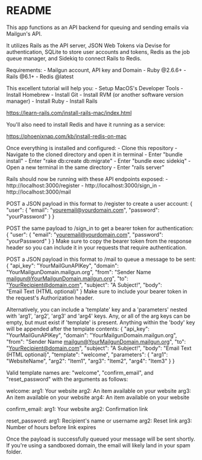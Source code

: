 # README

This app functions as an API backend for queuing and sending emails via Mailgun's API. 

It utilizes Rails as the API server, JSON Web Tokens via Devise for authentication, SQLite to store user accounts and tokens, Redis as the job queue manager, and Sidekiq to connect Rails to Redis.


Requirements:
    - Mailgun account, API key and Domain
    - Ruby @2.6.6+
    - Rails @6.1+
    - Redis @latest


This excellent tutorial will help you: 
    - Setup MacOS's Developer Tools
    - Install Homebrew
    - Install Git
    - Install RVM (or another software version manager)
    - Install Ruby
    - Install Rails

https://learn-rails.com/install-rails-mac/index.html



You'll also need to install Redis and have it running as a service:

https://phoenixnap.com/kb/install-redis-on-mac



Once everything is installed and configured:
    - Clone this repository
    - Navigate to the cloned directory and open it in terminal
    - Enter "bundle install"
    - Enter "rake db:create db:migrate"
    - Enter "bundle exec sidekiq"
    - Open a new terminal in the same directory
    - Enter "rails server"



Rails should now be running with these API endpoints exposed:
    - http://localhost:3000/register
    - http://localhost:3000/sign_in
    - http://localhost:3000/mail


POST a JSON payload in this format to /register to create a user account:
    {
        "user": {
            "email": "youremail@yourdomain.com",
            "password": "yourPassword"
        }
    }


POST the same payload to /sign_in to get a bearer token for authentication:
    {
        "user": {
            "email": "youremail@yourdomain.com",
            "password": "yourPassword"
        }
    }
Make sure to copy the bearer token from the response header so you can include it in your requests that require authentication.


POST a JSON payload in this format to /mail to queue a message to be sent:
    {
        "api_key": "YourMailGunAPIKey",
        "domain": "YourMailgunDomain.mailgun.org",
        "from": "Sender Name <mailgun@YourMailgunDomain.mailgun.org>",
        "to": "YourRecipient@domain.com",
        "subject": "A Subject!",
        "body":  
        "<html><body>Email Text (HTML optional)</body></html>"
    }
Make sure to include your bearer token in the request's Authorization header.



Alternatively, you can include a 'template' key and a 'parameters' nested with 'arg1', 'arg2', 'arg3' and 'arg4' keys.
Any, or all of the arg keys can be empty, but must exist if 'template' is present. Anything within the 'body' key will be appended after the template contents:
    {
        "api_key": "YourMailGunAPIKey",
        "domain": "YourMailgunDomain.mailgun.org",
        "from": "Sender Name <mailgun@YourMailgunDomain.mailgun.org>",
        "to": "YourRecipient@domain.com",
        "subject": "A Subject!",
        "body": "<html><body>Email Text (HTML optional)</body></html>",
        "template": "welcome",
        "parameters": {
            "arg1": "WebsiteName",
            "arg2": "Item1",
            "arg3": "Item2",
            "arg4": "Item3"
        }
    }

Valid template names are: "welcome", "confirm_email", and "reset_password" with the arguments as follows:

welcome:
    arg1: Your website
    arg2: An item available on your website
    arg3: An item available on your website
    arg4: An item available on your website

confirm_email:
    arg1: Your website
    arg2: Confirmation link

reset_password:
    arg1: Recipient's name or username
    arg2: Reset link
    arg3: Number of hours before link expires




Once the payload is successfully queued your message will be sent shortly. If you're using a sandboxed domain, the email will likely land in your spam folder.
